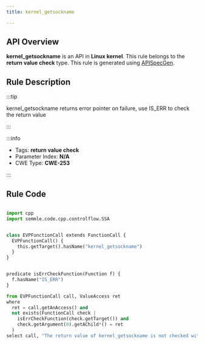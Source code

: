 ```yaml
---
title: kernel_getsockname

---
```



## API Overview
**kernel_getsockname** is an API in **Linux kernel**. This rule belongs to the **return value check** type. This rule is generated using [APISpecGen](../../tools/APISpecGen).
## Rule Description

:::tip

kernel_getsockname returns error pointer on failure, use IS_ERR to check the return value

:::

:::info

- Tags: **return value check**
- Parameter Index: **N/A**
- CWE Type: **CWE-253**

:::

## Rule Code
```python

import cpp
import semmle.code.cpp.controlflow.SSA


class EVPFunctionCall extends FunctionCall {
  EVPFunctionCall() {
    this.getTarget().hasName("kernel_getsockname")
  }
}


predicate isErrCheckFunction(Function f) {
  f.hasName("IS_ERR") 
}

from EVPFunctionCall call, ValueAccess ret
where
  ret = call.getAnAccess() and
  not exists(FunctionCall check |
    isErrCheckFunction(check.getTarget()) and
    check.getArgument(0).getAChild*() = ret
  )
select call, "The return value of kernel_getsockname is not checked with IS_ERR."
    
```